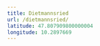 ```yaml
---
title: Dietmannsried
url: /dietmannsried/
latitude: 47.807909800000004
longitude: 10.2897669
---
```

